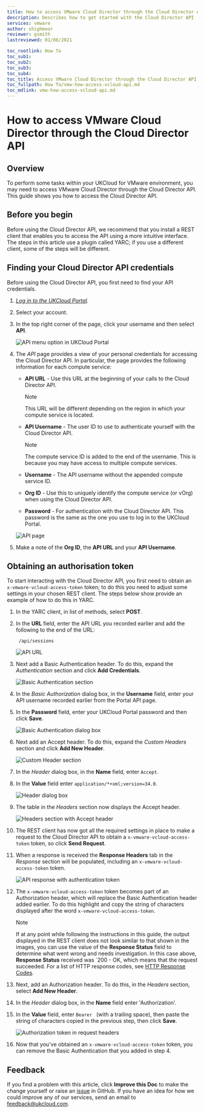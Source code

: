 ```yaml
---
title: How to access VMware Cloud Director through the Cloud Director API
description: Describes how to get started with the Cloud Director API
services: vmware
author: shighmoor
reviewer: gsmith
lastreviewed: 01/08/2021

toc_rootlink: How To
toc_sub1:
toc_sub2:
toc_sub3:
toc_sub4:
toc_title: Access VMware Cloud Director through the Cloud Director API
toc_fullpath: How To/vmw-how-access-vcloud-api.md
toc_mdlink: vmw-how-access-vcloud-api.md
---
```


# How to access VMware Cloud Director through the Cloud Director API

## Overview

To perform some tasks within your UKCloud for VMware environment, you may need to access VMware Cloud Director through the Cloud Director API. This guide shows you how to access the Cloud Director API.

## Before you begin

Before using the Cloud Director API, we recommend that you install a REST client that enables you to access the API using a more intuitive interface. The steps in this article use a plugin called YARC; if you use a different client, some of the steps will be different.

## Finding your Cloud Director API credentials

Before using the Cloud Director API, you first need to find your API credentials.

1. [*Log in to the UKCloud Portal*](../portal/ptl-gs.md#logging-in-to-the-ukcloud-portal).

2. Select your account.

3. In the top right corner of the page, click your username and then select **API**.

    ![API menu option in UKCloud Portal](images/vmw-portal-mnu-api.png)

4. The *API* page provides a view of your personal credentials for accessing the Cloud Director API. In particular, the page provides the following information for each compute service:

    - **API URL** - Use this URL at the beginning of your calls to the Cloud Director API.

        > [!NOTE]
        > This URL will be different depending on the region in which your compute service is located.

    - **API Username** - The user ID to use to authenticate yourself with the Cloud Director API.

        > [!NOTE]
        > The compute service ID is added to the end of the username. This is because you may have access to multiple compute services.

    - **Username** - The API username without the appended compute service ID.

    - **Org ID** - Use this to uniquely identify the compute service (or vOrg) when using the Cloud Director API.

    - **Password** - For authentication with the Cloud Director API. This password is the same as the one you use to log in to the UKCloud Portal.

    ![API page](images/vmw-portal-api-details.png)

5. Make a note of the **Org ID**, the **API URL** and your **API Username**.

## Obtaining an authorisation token

To start interacting with the Cloud Director API, you first need to obtain an `x-vmware-vcloud-access-token` token; to do this you need to adjust some settings in your chosen REST client. The steps below show provide an example of how to do this in YARC.

1. In the YARC client, in list of methods, select **POST**.

2. In the **URL** field, enter the API URL you recorded earlier and add the following to the end of the URL:

        /api/sessions

    ![API URL](images/vmw-restclient-request-method-post1.png)

3. Next add a Basic Authentication header. To do this, expand the *Authentication* section and click **Add Credentials**.

    ![Basic Authentication section](images/vmw-restclient-basic-authentication1.png)

4. In the *Basic Authorization* dialog box, in the **Username** field, enter your API username recorded earlier from the Portal API page.

5. In the **Password** field, enter your UKCloud Portal password and then click **Save**.

    ![Basic Authentication dialog box](images/vmw-restclient-authentication-details1.png)

6. Next add an Accept header. To do this, expand the *Custom Headers* section and click **Add New Header**.

    ![Custom Header section](images/vmw-restclient-custom-header1.png)

7. In the *Header* dialog box, in the **Name** field, enter `Accept`.

8. In the **Value** field enter `application/*+xml;version=34.0`.

    ![Header dialog box](images/vmw-restclient-request-headers1.png)

9. The table in the *Headers* section now displays the Accept header.

    ![Headers section with Accept header](images/vmw-restclient-accept-header1.png)

10. The REST client has now got all the required settings in place to make a request to the Cloud Director API to obtain a `x-vmware-vcloud-access-token` token, so click **Send Request**.

11. When a response is received the **Response Headers** tab in the *Response* section will be populated, including an `x-vmware-vcloud-access-token` token.

    ![API response with authentication token](images/vmw-restclient-authentication-token.png)

12. The `x-vmware-vcloud-access-token` token becomes part of an Authorization header, which will replace the Basic Authentication header added earlier. To do this highlight and copy the string of characters displayed after the word `x-vmware-vcloud-access-token`.

    > [!NOTE]
    > If at any point while following the instructions in this guide, the output displayed in the REST client does not look similar to that shown in the images, you can use the value of the **Response Status** field to determine what went wrong and needs investigation. In this case above, **Response Status** received was `200 - OK, which means that the request succeeded. For a list of HTTP response codes, see [HTTP Response Codes](https://developer.mozilla.org/en-US/docs/Web/HTTP/Status).

13. Next, add an Authorization header. To do this, in the *Headers* section, select **Add New Header**.

14. In the *Header* dialog box, in the **Name** field enter 'Authorization'.

15. In the **Value** field, enter `Bearer ` (with a trailing space), then paste the string of characters copied in the previous step, then click **Save**.

    ![Authorization token in request headers](images/vmw-restclient-request-headers-token1.png)

16. Now that you've obtained an `x-vmware-vcloud-access-token` token, you can remove the Basic Authentication that you added in step 4.

## Feedback

If you find a problem with this article, click **Improve this Doc** to make the change yourself or raise an [issue](https://github.com/UKCloud/documentation/issues) in GitHub. If you have an idea for how we could improve any of our services, send an email to <feedback@ukcloud.com>.
